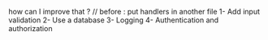 how can I improve that ?
 // before : put handlers in another file 
 1- Add input validation
 2- Use a database
 3- Logging
 4- Authentication and authorization
